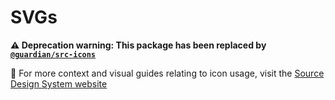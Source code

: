 # SVGs

**:warning: Deprecation warning: This package has been replaced by [`@guardian/src-icons`](https://github.com/guardian/source/tree/master/src/core/icons)**

📣 For more context and visual guides relating to icon usage, visit the [Source Design System website](https://www.theguardian.design/2a1e5182b/p/74a822-overview)
